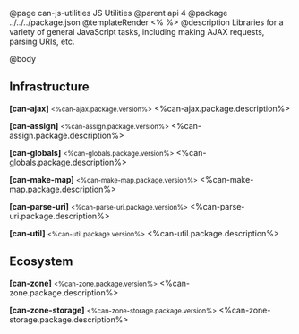 @page can-js-utilities JS Utilities
@parent api 4
@package ../../../package.json
@templateRender <% %>
@description Libraries for a variety of general JavaScript tasks, including making AJAX requests, parsing URIs, etc.

@body

## Infrastructure

**[can-ajax]** <small><%can-ajax.package.version%></small> <%can-ajax.package.description%>

**[can-assign]** <small><%can-assign.package.version%></small> <%can-assign.package.description%>

**[can-globals]** <small><%can-globals.package.version%></small> <%can-globals.package.description%>

**[can-make-map]** <small><%can-make-map.package.version%></small> <%can-make-map.package.description%>

**[can-parse-uri]** <small><%can-parse-uri.package.version%></small> <%can-parse-uri.package.description%>

**[can-util]** <small><%can-util.package.version%></small> <%can-util.package.description%>

## Ecosystem

**[can-zone]** <small><%can-zone.package.version%></small> <%can-zone.package.description%>

**[can-zone-storage]** <small><%can-zone-storage.package.version%></small> <%can-zone-storage.package.description%>